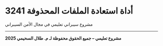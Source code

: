 # أداة استعادة الملفات المحذوفة 3241

مشروع سيبراني تعليمي في مجال الأمن السيبراني

---

**مشروع تعليمي – جميع الحقوق محفوظة لـ م. طلال السحيمي 2025**